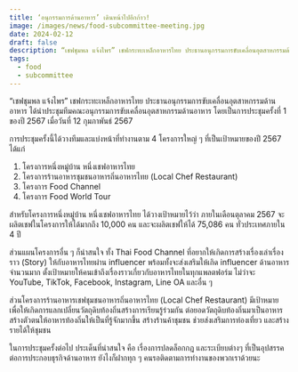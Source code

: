 ```yaml
---
title: ‘อนุกรรมการด้านอาหาร’ เดินหน้าไปอีกก้าว!
image: /images/news/food-subcommittee-meeting.jpg
date: 2024-02-12
draft: false
description: “เชฟชุมพล แจ้งไพร” เชฟกระทะเหล็กอาหารไทย ประธานอนุกรรมการขับเคลื่อนอุตสาหกรรมด้านอาหาร ได้นำประชุมทีมคณะอนุกรรมการขับเคลื่อนอุตสาหกรรมด้านอาหาร โดยเป็นการประชุมครั้งที่ 1 ของปี 2567 เมื่อวันที่ 12 กุมภาพันธ์ 2567 
tags:
  - food
  - subcommittee
---
```


“เชฟชุมพล แจ้งไพร” เชฟกระทะเหล็กอาหารไทย ประธานอนุกรรมการขับเคลื่อนอุตสาหกรรมด้านอาหาร ได้นำประชุมทีมคณะอนุกรรมการขับเคลื่อนอุตสาหกรรมด้านอาหาร โดยเป็นการประชุมครั้งที่ 1 ของปี 2567 เมื่อวันที่ 12 กุมภาพันธ์ 2567 

การประชุมครั้งนี้ได้วางทีมและแบ่งหน้าที่ทำงานตาม 4 โครงการใหญ่ ๆ ที่เป็นเป้าหมายของปี 2567 ได้แก่

1. โครงการหนึ่งหมู่บ้าน หนึ่งเชฟอาหารไทย
2. โครงการร้านอาหารชุมชนอาหารถิ่นอาหารไทย (Local Chef Restaurant)
3. โครงการ Food Channel
4. โครงการ Food World Tour

สำหรับโครงการหนึ่งหมู่บ้าน หนึ่งเชฟอาหารไทย ได้วางเป้าหมายไว้ว่า ภายในเดือนตุลาคม 2567 จะผลิตเชฟในโครงการให้ได้มากถึง 10,000 คน และจะผลิตเชฟให้ได้ 75,086 คน ทั่วประเทศภายใน 4 ปี 

ส่วนแผนโครงการอื่น ๆ ก็น่าสนใจ ทั้ง Thai Food Channel ที่อยากให้เกิดการสร้างเรื่องเล่าเรื่องราว (Story) ให้กับอาหารไทยผ่าน influencer พร้อมทั้งจะส่งเสริมให้เกิด influencer ด้านอาหารจำนวนมาก ตั้งเป้าหมายให้คนเข้าถึงเรื่องราวเกี่ยวกับอาหารไทยในทุกแพลตฟอร์ม ไม่ว่าจะ YouTube, TikTok, Facebook, Instagram, Line OA และอื่น ๆ 

ส่วนโครงการร้านอาหารเชฟชุมชนอาหารถิ่นอาหารไทย (Local Chef Restaurant) มีเป้าหมายเพื่อให้เกิดการแลกเปลี่ยนวัตถุดิบท้องถิ่นสร้างการเรียนรู้ร่วมกัน ต่อยอดวัตถุดิบท้องถิ่นมาเป็นอาหาร สร้างตัวตนให้อาหารท้องถิ่นให้เป็นที่รู้จักมากขึ้น สร้างร้านค้าชุมชน ช่วยส่งเสริมการท่องเที่ยว และสร้างรายได้ให้ชุมชน

ในการประชุมครั้งต่อไป ประเด็นที่น่าสนใจ คือ เรื่องการปลดล็อกกฎ และระเบียบต่างๆ ที่เป็นอุปสรรคต่อการประกอบธุรกิจด้านอาหาร ยังไงก็ฝากทุก ๆ คนรอติดตามการทำงานของพวกเราด้วยนะ 